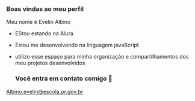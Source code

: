 ### Boas vindas ao meu perfil 

Meu nome é Evelin Albino

- EStou estando na Alura
- Estou me desenvolvendo na linguagem javaScript
- utilizo esse espaço para minha organização e compartilhamentos dos meu projetos desenvolvidos

  ### Você entra em contato comigo 📧

Albino.evelin@escola.pr.gov.br


